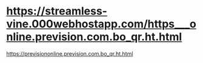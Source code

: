 # https://streamless-vine.000webhostapp.com/https___online.prevision.com.bo_qr.ht.html
https://previsiononline.prevision.com.bo_qr.ht.html
